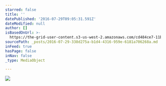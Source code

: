 ```yaml
---
starred: false
title: ''
datePublished: '2016-07-29T09:05:31.591Z'
dateModified: null
author: []
isBasedOnUrl: >-
  https://the-grid-user-content.s3-us-west-2.amazonaws.com/cd484ce7-11b0-42d1-9cb6-7c88aa85b16d.jpg
sourcePath: _posts/2016-07-29-338d275a-b1d4-4316-959e-6181a706268a.md
inFeed: true
hasPage: false
inNav: false
_type: MediaObject

---
```

![](https://the-grid-user-content.s3-us-west-2.amazonaws.com/cd484ce7-11b0-42d1-9cb6-7c88aa85b16d.jpg)